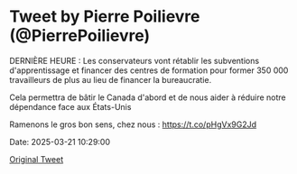 # Tweet by Pierre Poilievre (@PierrePoilievre)

DERNIÈRE HEURE : Les conservateurs vont rétablir les subventions d'apprentissage et financer des centres de formation pour former 350 000 travailleurs de plus au lieu de financer la bureaucratie.

Cela permettra de bâtir le Canada d'abord et de nous aider à réduire notre dépendance face aux États-Unis
 
Ramenons le gros bon sens, chez nous : https://t.co/pHgVx9G2Jd

Date: 2025-03-21 10:29:00

[Original Tweet](https://x.com/PierrePoilievre/status/1903031078337560592)

